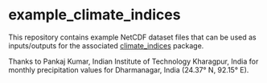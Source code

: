 # example_climate_indices
This repository contains example NetCDF dataset files that can be used as inputs/outputs for the associated 
[climate_indices](https://github.com/monocongo/climate_indices) package.

Thanks to Pankaj Kumar, Indian Institute of Technology Kharagpur, India 
for monthly precipitation values for Dharmanagar, India (24.37° N, 92.15° E).
